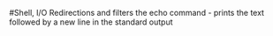 #Shell, I/O Redirections and filters
the echo command - prints the text followed by a new line in the standard output
